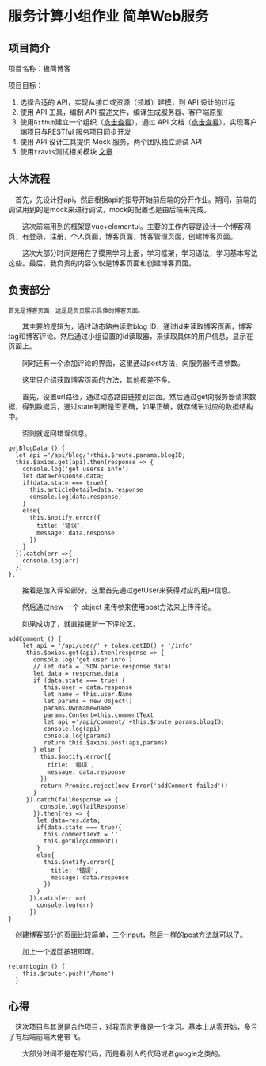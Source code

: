 # 服务计算小组作业 简单Web服务

## 项目简介

项目名称：极简博客

项目目标：

1. 选择合适的 API，实现从接口或资源（领域）建模，到 API 设计的过程
2. 使用 API 工具，编制 API 描述文件，编译生成服务器、客户端原型
3. 使用`Github`建立一个组织（[点击查看](https://github.com/dsjlfjasdlkfjaklsf)），通过 API 文档（[点击查看](https://app.swaggerhub.com/apis-docs/CSBlog/a-blog_system/1.0.0)），实现客户端项目与RESTful 服务项目同步开发
4. 使用 API 设计工具提供 Mock 服务，两个团队独立测试 API
5. 使用`travis`测试相关模块 [文章](https://www.cnblogs.com/leelho/articles/14167926.html)

## 大体流程
  　首先，先设计好api，然后根据api的指导开始前后端的分开作业。期间，前端的调试用到的是mock来进行调试，mock的配置也是由后端来完成。

　　这次前端用到的框架是vue+elementui。主要的工作内容是设计一个博客网页，有登录，注册，个人页面，博客页面，博客管理页面，创建博客页面。

　　这次大部分时间是用在了摸黑学习上面，学习框架，学习语法，学习基本写法这些。最后，我负责的内容仅仅是博客页面和创建博客页面。
## 负责部分
    首先是博客页面，这是是负责展示具体的博客页面。　　

　　其主要的逻辑为，通过动态路由读取blog ID，通过id来读取博客页面，博客tag和博客评论。然后通过小组设置的id读取器，来读取具体的用户信息，显示在页面上。

　　同时还有一个添加评论的界面，这里通过post方法，向服务器传递参数。

　　这里只介绍获取博客页面的方法，其他都差不多。

　　首先，设置url路径，通过动态路由链接到后面。然后通过get向服务器请求数据，得到数据后，通过state判断是否正确，如果正确，就存储进对应的数据结构中。

　　否则就返回错误信息。

```
getBlogData () {
  let api ='/api/blog/'+this.$route.params.blogID;
  this.$axios.get(api).then(response => {
    console.log('get userss info')
    let data=response.data;
    if(data.state === true){
      this.articleDetail=data.response
      console.log(data.response)
    }
    else{
      this.$notify.error({
        title: '错误',
        message: data.response
      })
    }
  }).catch(err =>{
    console.log(err)
  })
},
```
　　接着是加入评论部分，这里首先通过getUser来获得对应的用户信息。

　　然后通过new 一个 object 来传参来使用post方法来上传评论。

　　如果成功了，就直接更新一下评论区。
```
addComment () {
    let api = '/api/user/' + token.getID() + '/info'
     this.$axios.get(api).then(response => {
       console.log('get user info')
       // let data = JSON.parse(response.data)
       let data = response.data
       if (data.state === true) {
          this.user = data.response
          let name = this.user.Name  
          let params = new Object()
          params.OwnName=name
          params.Content=this.commentText
          let api ='/api/comment/'+this.$route.params.blogID;
          console.log(api)
          console.log(params)
          return this.$axios.post(api,params)
       } else {
         this.$notify.error({
           title: '错误',
           message: data.response
         })
         return Promise.reject(new Error('addComment failed'))
       }
     }).catch(failResponse => {
         console.log(failResponse)
       }).then(res => {
        let data=res.data;
        if(data.state === true){
          this.commentText = ''
          this.getBlogComment()
        }
        else{
          this.$notify.error({
            title: '错误',
            message: data.response
          })
        }
      }).catch(err =>{
        console.log(err)
      })
}
```
　创建博客部分的页面比较简单，三个input，然后一样的post方法就可以了。

　　加上一个返回按钮即可。
```
returnLogin () {
    this.$router.push('/home')
  }
```

## 心得
　这次项目与其说是合作项目，对我而言更像是一个学习。基本上从零开始，多亏了有后端前端大佬带飞。

　　大部分时间不是在写代码，而是看别人的代码或者google之类的。